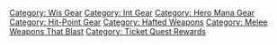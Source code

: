 [Category: Wis Gear](Category:_Wis_Gear "wikilink") [Category: Int
Gear](Category:_Int_Gear "wikilink") [Category: Hero Mana
Gear](Category:_Hero_Mana_Gear "wikilink") [Category: Hit-Point
Gear](Category:_Hit-Point_Gear "wikilink") [Category: Hafted
Weapons](Category:_Hafted_Weapons "wikilink") [Category: Melee Weapons
That Blast](Category:_Melee_Weapons_That_Blast "wikilink") [Category:
Ticket Quest Rewards](Category:_Ticket_Quest_Rewards "wikilink")
